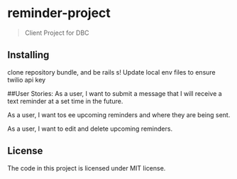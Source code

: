 # reminder-project

> Client Project for DBC

## Installing
clone repository
bundle, and be rails s!
Update local env files to ensure twilio api key

##User Stories:
As a user, I want to submit a message that I will receive a text reminder at a set time in the future.

As a user, I want tos ee upcoming reminders and where they are being sent.

As a user, I want to edit and delete upcoming reminders.

## License
The code in this project is licensed under MIT license.
